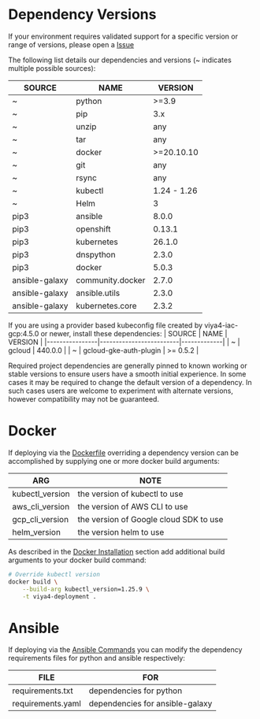 # Dependency Versions

If your environment requires validated support for a specific version or range of versions, please open a [Issue](https://github.com/sassoftware/viya4-deployment/issues)

The following list details our dependencies and versions (~ indicates multiple possible sources):

| SOURCE         | NAME             | VERSION     |
|----------------|------------------|-------------|
| ~              | python           | >=3.9       |
| ~              | pip              | 3.x         |
| ~              | unzip            | any         |
| ~              | tar              | any         |
| ~              | docker           | >=20.10.10  |
| ~              | git              | any         |
| ~              | rsync            | any         |
| ~              | kubectl          | 1.24 - 1.26 |
| ~              | Helm             | 3           |
| pip3           | ansible          | 8.0.0       |
| pip3           | openshift        | 0.13.1      |
| pip3           | kubernetes       | 26.1.0      |
| pip3           | dnspython        | 2.3.0       |
| pip3           | docker           | 5.0.3       |
| ansible-galaxy | community.docker | 2.7.0       |
| ansible-galaxy | ansible.utils    | 2.3.0       |
| ansible-galaxy | kubernetes.core  | 2.3.2       |

If you are using a provider based kubeconfig file created by viya4-iac-gcp:4.5.0 or newer, install these dependencies:
| SOURCE         | NAME                    | VERSION     |
|----------------|-------------------------|-------------|
| ~              | gcloud                  | 440.0.0     |
| ~              | gcloud-gke-auth-plugin  | >= 0.5.2    |

Required project dependencies are generally pinned to known working or stable versions to ensure users have a smooth initial experience. In some cases it may be required to change the default version of a dependency. In such cases users are welcome to experiment with alternate versions, however compatibility may not be guaranteed.

# Docker

If deploying via the [Dockerfile](../../Dockerfile) overriding a dependency version can be accomplished by supplying one or more docker build arguments:

| ARG             | NOTE                                   |
|-----------------|----------------------------------------|
| kubectl_version | the version of kubectl to use          |
| aws_cli_version | the version of AWS CLI to use          |
| gcp_cli_version | the version of Google cloud SDK to use |
| helm_version    | the version helm to use                |

As described in the [Docker Installation](./DockerUsage.md) section add additional build arguments to your docker build command:

```bash
# Override kubectl version
docker build \
	--build-arg kubectl_version=1.25.9 \
	-t viya4-deployment .
```

# Ansible

If deploying via the [Ansible Commands](./AnsibleUsage.md) you can modify the dependency requirements files for python and ansible respectively:

| FILE              | FOR                             |
|-------------------|---------------------------------|
| requirements.txt  | dependencies for python         |
| requirements.yaml | dependencies for ansible-galaxy |
